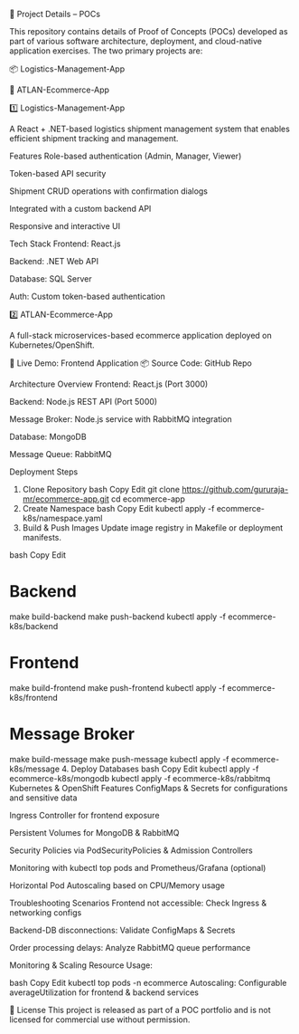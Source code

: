 🚀 Project Details – POCs


This repository contains details of Proof of Concepts (POCs) developed as part of various software architecture, deployment, and cloud-native application exercises. The two primary projects are:

📦 Logistics-Management-App

🛒 ATLAN-Ecommerce-App

1️⃣ Logistics-Management-App

A React + .NET-based logistics shipment management system that enables efficient shipment tracking and management.

Features
Role-based authentication (Admin, Manager, Viewer)

Token-based API security

Shipment CRUD operations with confirmation dialogs

Integrated with a custom backend API

Responsive and interactive UI

Tech Stack
Frontend: React.js

Backend: .NET Web API

Database: SQL Server

Auth: Custom token-based authentication

2️⃣ ATLAN-Ecommerce-App

A full-stack microservices-based ecommerce application deployed on Kubernetes/OpenShift.

🔗 Live Demo: Frontend Application
📦 Source Code: GitHub Repo

Architecture Overview
Frontend: React.js (Port 3000)

Backend: Node.js REST API (Port 5000)

Message Broker: Node.js service with RabbitMQ integration

Database: MongoDB

Message Queue: RabbitMQ

Deployment Steps
1. Clone Repository
bash
Copy
Edit
git clone https://github.com/gururaja-mr/ecommerce-app.git
cd ecommerce-app
2. Create Namespace
bash
Copy
Edit
kubectl apply -f ecommerce-k8s/namespace.yaml
3. Build & Push Images
Update image registry in Makefile or deployment manifests.

bash
Copy
Edit
# Backend
make build-backend
make push-backend
kubectl apply -f ecommerce-k8s/backend

# Frontend
make build-frontend
make push-frontend
kubectl apply -f ecommerce-k8s/frontend

# Message Broker
make build-message
make push-message
kubectl apply -f ecommerce-k8s/message
4. Deploy Databases
bash
Copy
Edit
kubectl apply -f ecommerce-k8s/mongodb
kubectl apply -f ecommerce-k8s/rabbitmq
Kubernetes & OpenShift Features
ConfigMaps & Secrets for configurations and sensitive data

Ingress Controller for frontend exposure

Persistent Volumes for MongoDB & RabbitMQ

Security Policies via PodSecurityPolicies & Admission Controllers

Monitoring with kubectl top pods and Prometheus/Grafana (optional)

Horizontal Pod Autoscaling based on CPU/Memory usage

Troubleshooting Scenarios
Frontend not accessible: Check Ingress & networking configs

Backend-DB disconnections: Validate ConfigMaps & Secrets

Order processing delays: Analyze RabbitMQ queue performance

Monitoring & Scaling
Resource Usage:

bash
Copy
Edit
kubectl top pods -n ecommerce
Autoscaling: Configurable averageUtilization for frontend & backend services

📜 License
This project is released as part of a POC portfolio and is not licensed for commercial use without permission.

